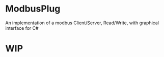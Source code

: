 # ModbusPlug
 An implementation of a modbus Client/Server, Read/Write, with graphical interface for C#
# WIP
